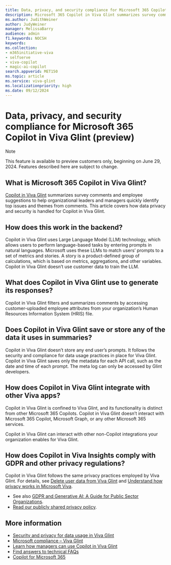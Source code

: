 ```yaml
---
title: Data, privacy, and security compliance for Microsoft 365 Copilot in Viva Glint (preview)
description: Microsoft 365 Copilot in Viva Glint summarizes survey comments and employee suggestions to help organizational leaders and managers quickly identify top issues and themes from comments. 
ms.author: JudithWeiner
author: JudyWeiner
manager: MelissaBarry
audience: admin
f1.keywords: NOCSH
keywords: 
ms.collection:  
- m365initiative-viva
- selfserve
- viva-copilot
- magic-ai-copilot
search.appverid: MET150 
ms.topic: article
ms.service: viva-glint
ms.localizationpriority: high
ms.date: 09/12/2024
---
```


# Data, privacy, and security compliance for Microsoft 365 Copilot in Viva Glint (preview)

> [!NOTE]
> This feature is available to preview customers only, beginning on June 29, 2024. Features described here are subject to change.

## What is Microsoft 365 Copilot in Viva Glint?

[Copilot in Viva Glint](https://go.microsoft.com/fwlink/?linkid=2274070) summarizes survey comments and employee suggestions to help organizational leaders and managers quickly identify top issues and themes from comments. This article covers how data privacy and security is handled for Copilot in Viva Glint.

## How does this work in the backend?

Copilot in Viva Glint uses Large Language Model (LLM) technology, which allows users to perform language-based tasks by entering prompts in natural languages. Microsoft uses these LLMs to match users’ prompts to a set of metrics and stories. A story is a product-defined group of calculations, which is based on metrics, aggregations, and other variables.
Copilot in Viva Glint doesn’t use customer data to train the LLM.

## What does Copilot in Viva Glint use to generate its responses?

Copilot in Viva Glint filters and summarizes comments by accessing customer-uploaded employee attributes from your organization’s Human Resources Information System (HRIS) file. 

## Does Copilot in Viva Glint save or store any of the data it uses in summaries?

Copilot in Viva Glint doesn’t store any end user’s prompts. It follows the security and compliance for data usage practices in place for Viva Glint.  Copilot in Viva Glint saves only the metadata for each API call, such as the date and time of each prompt. The meta log can only be accessed by Glint developers. 

## How does Copilot in Viva Glint integrate with other Viva apps?

Copilot in Viva Glint is confined to Viva Glint, and its functionality is distinct from other Microsoft 365 Copilots. Copilot in Viva Glint doesn’t interact with Microsoft 365 Copilot, Microsoft Graph, or any other Microsoft 365 services. 

Copilot in Viva Glint can interact with other non-Copilot integrations your organization enables for Viva Glint.

## How does Copilot in Viva Insights comply with GDPR and other privacy regulations? 

Copilot in Viva Glint follows the same privacy practices employed by Viva Glint. For details, see [Delete user data from Viva Glint](/../../viva/glint/setup/delete-user-data) and [Understand how privacy works in Microsoft Viva](/../../viva/viva-privacy).
 - See also [GDPR and Generative AI: A Guide for Public Sector Organizations](https://wwps.microsoft.com/blog/GDPR-GenAI). 
 - [Read our publicly shared privacy policy](/../../viva/glint/setup/viva-glint-privacy).

## More information

- [Security and privacy for data usage in Viva Glint](/../../viva/glint/setup/gdpr-special-categories)
- [Microsoft compliance – Viva Glint](/../../viva/viva-compliance)
- [Learn how managers can use Copilot in Viva Glint](https://go.microsoft.com/fwlink/?linkid=2274072)
- [Find answers to technical FAQs](https://go.microsoft.com/fwlink/?linkid=2274071)
- [Copilot for Microsoft 365](https://adoption.microsoft.com/copilot/)



